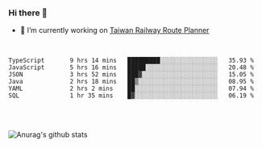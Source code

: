 ### Hi there 👋

- 🔭 I’m currently working on [Taiwan Railway Route Planner](https://github.com/Taiwan-Railway-Route-Planner)

<br/>

<!--START_SECTION:waka-->

```text
TypeScript       9 hrs 14 mins   █████████░░░░░░░░░░░░░░░░   35.93 %
JavaScript       5 hrs 16 mins   █████░░░░░░░░░░░░░░░░░░░░   20.48 %
JSON             3 hrs 52 mins   ███▓░░░░░░░░░░░░░░░░░░░░░   15.05 %
Java             2 hrs 18 mins   ██▒░░░░░░░░░░░░░░░░░░░░░░   08.95 %
YAML             2 hrs 2 mins    ██░░░░░░░░░░░░░░░░░░░░░░░   07.94 %
SQL              1 hr 35 mins    █▓░░░░░░░░░░░░░░░░░░░░░░░   06.19 %
```

<!--END_SECTION:waka-->

<br/>
<br/>

![Anurag's github stats](https://github-readme-stats.vercel.app/api?username=DepickereSven&show_icons=true&theme=tokyonight)



<!--
**DepickereSven/DepickereSven** is a ✨ _special_ ✨ repository because its `README.md` (this file) appears on your GitHub profile.

Here are some ideas to get you started:

- 🔭 I’m currently working on ...
- 🌱 I’m currently learning ...
- 👯 I’m looking to collaborate on ...
- 🤔 I’m looking for help with ...
- 💬 Ask me about ...
- 📫 How to reach me: ...
- 😄 Pronouns: ...
- ⚡ Fun fact: ...
-->
